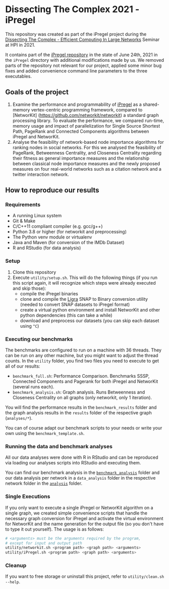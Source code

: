 # Dissecting The Complex 2021 - iPregel

This repository was created as part of the iPregel project during the [Dissecting The Complex - Efficient Computing In Large Networks](https://hpi.de/studium/im-studium/lehrveranstaltungen/digital-health-ma/lehrveranstaltung/sose-21-3249-dissecting-the-complex-_-efficient-computing-in-large-networks.html) Seminar at HPI in 2021.

It contains part of the [iPregel repository](https://github.com/capellil/iPregel) in the state of June 24th, 2021 in the `iPregel` directory with additional modifications made by us. We removed parts of the repository not relevant for our project, applied some minor bug fixes and added convenience command line parameters to the three executables.

## Goals of the project

1. Examine the performance and programmability of [iPregel](https://github.com/capellil/iPregel) as a shared-memory vertex-centric programming framework, compared to [NetworKit] (https://github.com/networkit/networkit) a standard graph processing library. To evaluate the performance, we compared run-time, memory usage and impact of parallelization for Single Source Shortest Path, PageRank and Connected Components algorithms between iPregel and NetworKit.
2. Analyse the feasibility of network-based node importance algorithms for ranking nodes in social networks. For this we analysed the feasibility of PageRank, Betweenness Centrality, and Closeness Centrality regarding their fitness as general importance measures and the relationship between classical node importance measures and the newly proposed measures on four real-world networks such as a citation network and a twitter interaction network.


## How to reproduce our results

### Requirements

- A running Linux system
- Git & Make
- C/C++11 compliant compiler (e.g. gcc/g++)
- Python 3.8 or higher (for networkit and preprocessing)
- The Python venv module or virtualenv
- Java and Maven (for conversion of the IMDb Dataset)
- R and RStudio (for data analysis)

### Setup

1. Clone this repository
2. Execute `utility/setup.sh`.
   This will do the following things (if you run this script again, it will recognize which steps were already executed and skip those):
   - compile the iPregel binaries
   - clone and compile the [Ligra](https://github.com/jshun/ligra) SNAP to Binary conversion utility (needed to convert SNAP datasets to iPregel format)
   - create a virtual python environment and install NetworKit and other python dependencies (this can take a while)
   - download and preprocess our datasets (you can skip each dataset using `^C`)

### Executing our benchmarks

The benchmarks are configured to run on a machine with 36 threads. They can be run on any other machine, but you might want to adjust the thread counts.
In the `utility` folder, you find two files you need to execute to get all of our results:
- `benchmark_full.sh`: Performance Comparison. Benchmarks SSSP, Connected Components and Pagerank for both iPregel and NetworKit (several runs each).
- `benchmark_analysis.sh`: Graph analysis. Runs Betweenness and Closeness Centrality on all graphs (only networkit, only 1 iteration).

You will find the performance results in the `benchmark_results` folder and the graph analysis results in the `results` folder of the respective graph (`analyses/*`).

You can of course adapt our benchmark scripts to your needs or write your own using the `benchmark_template.sh`.

### Running the data and benchmark analyses

All our data analyses were done with R in RStudio and can be reproduced via loading our analyses scripts into RStudio and executing them.

You can find our benchmark analysis in the [`benchmark_analysis`](https://github.com/robinwersich/DTC-2021-iPregel/tree/master/benchmark_analysis) folder and our data analysis per network in a `data_analysis` folder in the respective network folder in the [`analysis`](https://github.com/robinwersich/DTC-2021-iPregel/tree/master/analyses) folder.

### Single Executions

If you only want to execute a single iPregel or NetworKit algorithm on a single graph, we created simple convenience scripts that handle the necessary graph conversion for iPregel and activate the virtual environment for NetworKit and the name generation for the output file (so you don't have to type it out yourself). The usage is as follows:
```bash
# <arguments> must be the arguments required by the program,
# except for input and output path
utility/networkit.sh <program path> <graph path> <arguments>
utility/iPregel.sh <program path> <graph path> <arguments>
```

### Cleanup

If you want to free storage or uninstall this project, refer to `utility/clean.sh --help`.
